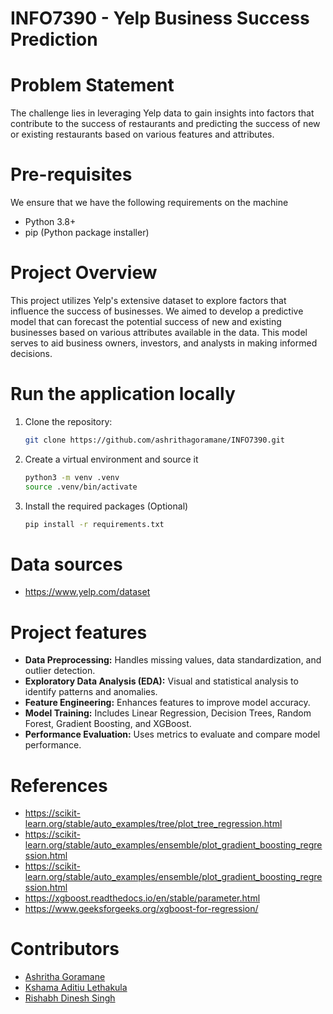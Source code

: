 # INFO7390 - Yelp Business Success Prediction

# Problem Statement
The challenge lies in leveraging Yelp data to gain insights into factors that contribute to the success of restaurants and predicting the success of new or existing restaurants based on various features and attributes.

# Pre-requisites
We ensure that we have the following requirements on the machine
- Python 3.8+
- pip (Python package installer)

# Project Overview
This project utilizes Yelp's extensive dataset to explore factors that influence the success of businesses. We aimed to develop a predictive model that can forecast the potential success of new and existing businesses based on various attributes available in the data. This model serves to aid business owners, investors, and analysts in making informed decisions.

# Run the application locally
1. Clone the repository: 
    ```bash    
    git clone https://github.com/ashrithagoramane/INFO7390.git 
    ```
1. Create a virtual environment and source it 
    ```bash
    python3 -m venv .venv
    source .venv/bin/activate
    ```
1. Install the required packages (Optional)
    ```bash
    pip install -r requirements.txt
    ```
# Data sources

- https://www.yelp.com/dataset 

# Project features
- **Data Preprocessing:** Handles missing values, data standardization, and outlier detection.
- **Exploratory Data Analysis (EDA):** Visual and statistical analysis to identify patterns and anomalies.
- **Feature Engineering:** Enhances features to improve model accuracy.
- **Model Training:** Includes Linear Regression, Decision Trees, Random Forest, Gradient Boosting, and XGBoost.
- **Performance Evaluation:** Uses metrics to evaluate and compare model performance.

# References
- https://scikit-learn.org/stable/auto_examples/tree/plot_tree_regression.html
- https://scikit-learn.org/stable/auto_examples/ensemble/plot_gradient_boosting_regression.html
- https://scikit-learn.org/stable/auto_examples/ensemble/plot_gradient_boosting_regression.html
- https://xgboost.readthedocs.io/en/stable/parameter.html
- https://www.geeksforgeeks.org/xgboost-for-regression/


# Contributors
- [Ashritha Goramane](https://github.com/ashrithagoramane)
- [Kshama Aditiu Lethakula](https://github.com/kshamaaditilethakula)
- [Rishabh Dinesh Singh](https://github.com/Rishabhsingh11)
